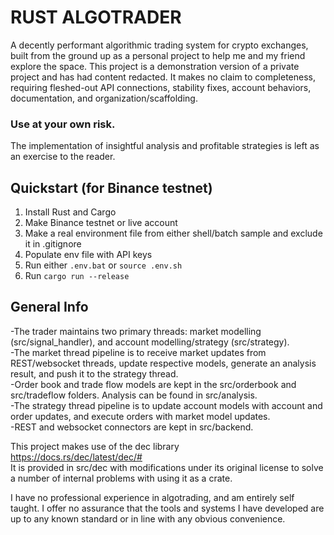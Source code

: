 # RUST ALGOTRADER
A decently performant algorithmic trading system for crypto exchanges, built from the ground up as a personal project to help me and my friend explore the space. This project is a demonstration version of a private project and has had content redacted. It makes no claim to completeness, requiring fleshed-out API connections, stability fixes, account behaviors, documentation, and organization/scaffolding.
### Use at your own risk.
The implementation of insightful analysis and profitable strategies is left as an exercise to the reader.

## Quickstart (for Binance testnet)
1. Install Rust and Cargo
2. Make Binance testnet or live account
3. Make a real environment file from either shell/batch sample and exclude it in .gitignore
4. Populate env file with API keys
5. Run either `.env.bat` or `source .env.sh`
6. Run `cargo run --release`

## General Info
-The trader maintains two primary threads: market modelling (src/signal_handler), and account modelling/strategy (src/strategy).  
-The market thread pipeline is to receive market updates from REST/websocket threads, update respective models, generate an analysis result, and push it to the strategy thread.  
-Order book and trade flow models are kept in the src/orderbook and src/tradeflow folders. Analysis can be found in src/analysis.  
-The strategy thread pipeline is to update account models with account and order updates, and execute orders with market model updates.  
-REST and websocket connectors are kept in src/backend.  

This project makes use of the dec library  
 https://docs.rs/dec/latest/dec/#  
 It is provided in src/dec with modifications under its original license to solve a number of internal problems with using it as a crate.

I have no professional experience in algotrading, and am entirely self taught. I offer no assurance that the tools and systems I have developed are up to any known standard or in line with any obvious convenience.
